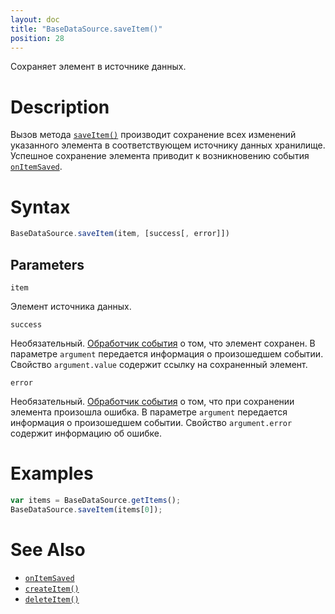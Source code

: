 ```yaml
---
layout: doc
title: "BaseDataSource.saveItem()"
position: 28
---
```


Сохраняет элемент в источнике данных.

# Description

Вызов метода [`saveItem()`](../BaseDataSource.saveItem/) производит сохранение всех изменений
указанного элемента в соответствующем источнику данных хранилище. Успешное сохранение элемента
приводит к возникновению события [`onItemSaved`](../BaseDataSource.onItemSaved/).

# Syntax

```js
BaseDataSource.saveItem(item, [success[, error]])
```

## Parameters

`item`

Элемент источника данных.

`success`

Необязательный. [Обработчик события](../../../KeyConcepts/Script/) о том, что элемент сохранен.
В параметре `argument` передается информация о произошедшем событии. Свойство `argument.value`
содержит ссылку на сохраненный элемент.

`error`

Необязательный. [Обработчик события](../../../KeyConcepts/Script/) о том, что при сохранении элемента
произошла ошибка. В параметре `argument` передается информация о произошедшем событии. Свойство
`argument.error` содержит информацию об ошибке.

# Examples

```js
var items = BaseDataSource.getItems();
BaseDataSource.saveItem(items[0]);
```

# See Also

* [`onItemSaved`](../BaseDataSource.onItemSaved/)
* [`createItem()`](../BaseDataSource.createItem/)
* [`deleteItem()`](../BaseDataSource.deleteItem/)

